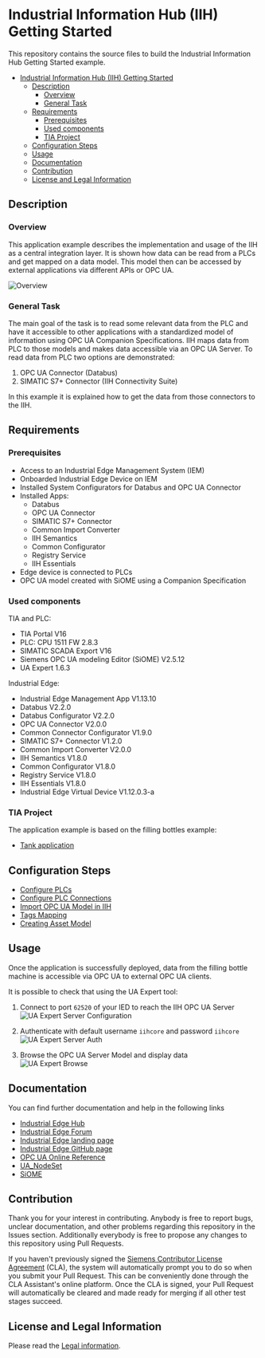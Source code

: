 # Industrial Information Hub (IIH) Getting Started

This repository contains the source files to build the Industrial Information Hub Getting Started example.

- [Industrial Information Hub (IIH) Getting Started](#industrial-information-hub-iih-getting-started)
  - [Description](#description)
    - [Overview](#overview)
    - [General Task](#general-task)
  - [Requirements](#requirements)
    - [Prerequisites](#prerequisites)
    - [Used components](#used-components)
    - [TIA Project](#tia-project)
  - [Configuration Steps](#configuration-steps)
  - [Usage](#usage)
  - [Documentation](#documentation)
  - [Contribution](#contribution)
  - [License and Legal Information](#license-and-legal-information)

## Description

### Overview

This application example describes the implementation and usage of the IIH as a central integration layer. It is shown how data can be read from a PLCs and get mapped on a data model. This model then can be accessed by external applications via different APIs or OPC UA.

![Overview](docs/graphics/overview.png)

### General Task
The main goal of the task is to read some relevant data from the PLC and have it accessible to other applications with a standardized model of information using OPC UA Companion Specifications. IIH maps data from PLC to those models and makes data accessible via an OPC UA Server.
To read data from PLC two options are demonstrated: 
1. OPC UA Connector (Databus)
2. SIMATIC S7+ Connector (IIH Connectivity Suite)  
   
In this example it is explained how to get the data from those connectors to the IIH.


## Requirements

### Prerequisites

* Access to an Industrial Edge Management System (IEM)
* Onboarded Industrial Edge Device on IEM
* Installed System Configurators for Databus and OPC UA Connector
* Installed Apps:
  * Databus
  * OPC UA Connector
  * SIMATIC S7+ Connector
  * Common Import Converter
  * IIH Semantics
  * Common Configurator
  * Registry Service
  * IIH Essentials
* Edge device is connected to PLCs
* OPC UA model created with SiOME using a Companion Specification

### Used components

TIA and PLC:
* TIA Portal V16
* PLC: CPU 1511 FW 2.8.3
* SIMATIC SCADA Export V16
* Siemens OPC UA modeling Editor (SiOME) V2.5.12
* UA Expert 1.6.3
  
Industrial Edge:
* Industrial Edge Management App V1.13.10
* Databus V2.2.0
* Databus Configurator V2.2.0
* OPC UA Connector V2.0.0
* Common Connector Configurator V1.9.0
* SIMATIC S7+ Connector V1.2.0
* Common Import Converter V2.0.0
* IIH Semantics V1.8.0
* Common Configurator V1.8.0
* Registry Service V1.8.0
* IIH Essentials V1.8.0
* Industrial Edge Virtual Device V1.12.0.3-a


### TIA Project
The application example is based on the filling bottles example:
- [Tank application](https://github.com/industrial-edge/miscellaneous/tree/main/tank%20application)

## Configuration Steps

* [Configure PLCs](docs/Installation.md#configure-plcs-with-tia-portal)
* [Configure PLC Connections](docs/Installation.md#configure-plc-connection)
* [Import OPC UA Model in IIH](docs/Installation.md#configure-opc-ua-model)
* [Tags Mapping](docs/Installation.md#mapping-tags)
* [Creating Asset Model](docs/Installation.md#creating-asset-model)

## Usage

Once the application is successfully deployed, data from the filling bottle machine is accessible via OPC UA to external OPC UA clients.

It is possible to check that using the UA Expert tool:

1. Connect to port `62520` of your IED to reach the IIH OPC UA Server  
![UA Expert Server Configuration](docs/graphics/uaexpert_server.png)

2. Authenticate with default username `iihcore` and password `iihcore`  
![UA Expert Server Auth](docs/graphics/uaexpert_auth_settings.png)

3. Browse the OPC UA Server Model and display data  
![UA Expert Browse](docs/graphics/uaexpert_browse.png)

## Documentation

You can find further documentation and help in the following links

* [Industrial Edge Hub](https://iehub.eu1.edge.siemens.cloud/#/documentation)
* [Industrial Edge Forum](https://www.siemens.com/industrial-edge-forum)
* [Industrial Edge landing page](https://new.siemens.com/global/en/products/automation/topic-areas/industrial-edge/simatic-edge.html)
* [Industrial Edge GitHub page](https://github.com/industrial-edge)
* [OPC UA Online Reference](https://reference.opcfoundation.org/)
* [UA_NodeSet](https://github.com/OPCFoundation/UA-Nodeset)
* [SiOME](https://support.industry.siemens.com/cs/es/en/view/109755133)

## Contribution

Thank you for your interest in contributing. Anybody is free to report bugs, unclear documentation, and other problems regarding this repository in the Issues section.
Additionally everybody is free to propose any changes to this repository using Pull Requests.

If you haven't previously signed the [Siemens Contributor License Agreement](https://cla-assistant.io/industrial-edge/) (CLA), the system will automatically prompt you to do so when you submit your Pull Request. This can be conveniently done through the CLA Assistant's online platform. Once the CLA is signed, your Pull Request will automatically be cleared and made ready for merging if all other test stages succeed.

## License and Legal Information

Please read the [Legal information](LICENSE.md).

